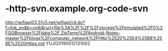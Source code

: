 # -http-svn.example.org-code-svn 
http://wifiapi03.51y5.net/wifiapi/rd.do?f=link_pv&b=cplk&rurl=file%3A%2F%2F%2Fstorage%2Femulated%2F0%2FQQBrowser%2Fdata%2F.ZipTemp%2FAndroid-Notes-master%2Fblogs%2Fcomputer_network%2FHttp%2520%25E4%25B8%258E%2520Https.md
YUJI20190512131002
